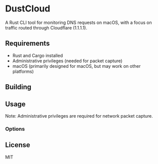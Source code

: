 # DustCloud

A Rust CLI tool for monitoring DNS requests on macOS, with a focus on traffic routed through Cloudflare (1.1.1.1).

## Requirements

- Rust and Cargo installed
- Administrative privileges (needed for packet capture)
- macOS (primarily designed for macOS, but may work on other platforms)

## Building



## Usage



Note: Administrative privileges are required for network packet capture.

### Options


## License

MIT
